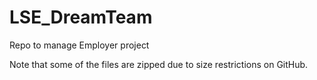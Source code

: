 # LSE_DreamTeam

Repo to manage Employer project

Note that some of the files are zipped due to size restrictions on GitHub. 
